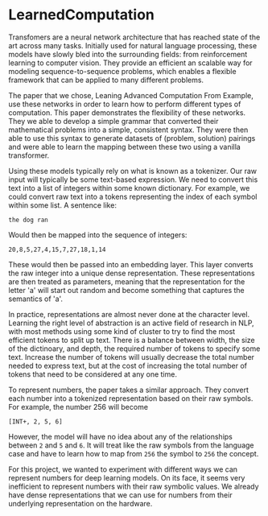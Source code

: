 # LearnedComputation

Transfomers are a neural network architecture that has reached state of the art
across many tasks. Initially used for natural language processing, these models
have slowly bled into the surrounding fields: from reinforcement learning to
computer vision. They provide an efficient an scalable way for modeling
sequence-to-sequence problems, which enables a flexible framework that can be
applied to many different problems.

The paper that we chose, Leaning Advanced Computation From Example, use these
networks in order to learn how to perform different types of computation. This
paper demonstrates the flexibility of these networks. They we able to develop a
simple grammar that converted their mathematical problems into a simple,
consistent syntax. They were then able to use this syntax to generate
datasets of (problem, solution) pairings and were able to learn the
mapping between these two using a vanilla transformer. 

Using these models typically rely on what is known as a tokenizer. Our raw input
will typically be some text-based expression. We need to convert this text into
a list of integers within some known dictionary. For example, we could convert
raw text into a tokens representing the index of each symbol within some list. A
sentence like:
```
the dog ran
```
Would then be mapped into the sequence of integers:
```
20,8,5,27,4,15,7,27,18,1,14
```
These would then be passed into an embedding layer. This layer converts the raw
integer into a unique dense representation. These representations are then
treated as parameters, meaning that the representation for the letter 'a' will
start out random and become something that captures the semantics of 'a'.

In practice, representations are almost never done at the character level.
Learning the right level of abstraction is an active field of research in NLP,
with most methods using some kind of cluster to try to find the most efficient
tokens to split up text. There is a balance between width, the size of the
dictinoary, and depth, the required number of tokens to specify some text.
Increase the number of tokens will usually decrease the total number needed to
express text, but at the cost of increasing the total number of tokens that need
to be considered at any one time.

To represent numbers, the paper takes a similar approach. They convert each
number into a tokenized representation based on their raw symbols. For example,
the number 256 will become
```
[INT+, 2, 5, 6]
```
However, the model will have no idea about any of the relationships between `2`
and `5` and `6`. It will treat like the raw symbols from the language case and
have to learn how to map from `256` the symbol to `256` the concept. 

For this project, we wanted to experiment with different ways we can represent
numbers for deep learning models. On its face, it seems very inefficient to
represent numbers with their raw symbolic values. We already have dense
representations that we can use for numbers from their underlying representation
on the hardware. 
